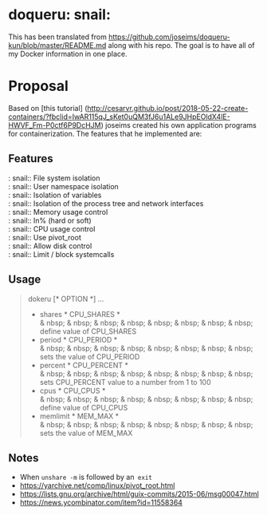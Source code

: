 # doqueru: snail:
This has been translated from https://github.com/joseims/doqueru-kun/blob/master/README.md along with his repo. The goal is to have all of my Docker information in one place. 

# Proposal  
Based on [this tutorial] (http://cesarvr.github.io/post/2018-05-22-create-containers/?fbclid=IwAR115qJ_sKet0uQM3fJ6u1ALe9JHpEOldX4lE-HWVF_Fm-P0ctf6P9DcHJM) joseims created his own application programs for containerization. The features that he implemented are:

## Features
: snail:: File system isolation  
: snail:: User namespace isolation  
: snail:: Isolation of variables  
: snail:: Isolation of the process tree and network interfaces  
: snail:: Memory usage control  
: snail:: In% (hard or soft)  
: snail:: CPU usage control  
: snail:: Use pivot_root  
: snail:: Allow disk control  
: snail:: Limit / block systemcalls

## Usage

> dokeru [* OPTION *] ...
>
> - shares * CPU_SHARES *  
> & nbsp; & nbsp; & nbsp; & nbsp; & nbsp; & nbsp; & nbsp; & nbsp;
> define value of CPU_SHARES  
> - period * CPU_PERIOD *  
> & nbsp; & nbsp; & nbsp; & nbsp; & nbsp; & nbsp; & nbsp; & nbsp;
> sets the value of CPU_PERIOD  
> - percent * CPU_PERCENT *  
> & nbsp; & nbsp; & nbsp; & nbsp; & nbsp; & nbsp; & nbsp; & nbsp;
> sets CPU_PERCENT value to a number from 1 to 100  
> - cpus * CPU_CPUS *  
> & nbsp; & nbsp; & nbsp; & nbsp; & nbsp; & nbsp; & nbsp; & nbsp;
> define value of CPU_CPUS  
> - memlimit * MEM_MAX *  
> & nbsp; & nbsp; & nbsp; & nbsp; & nbsp; & nbsp; & nbsp; & nbsp;
> sets the value of MEM_MAX  

## Notes
* When `unshare -m` is followed by an` exit` 
* https://yarchive.net/comp/linux/pivot_root.html
* https://lists.gnu.org/archive/html/guix-commits/2015-06/msg00047.html
* https://news.ycombinator.com/item?id=11558364